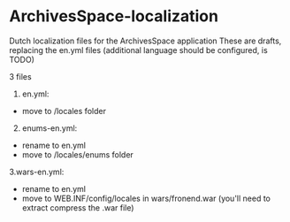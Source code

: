 # ArchivesSpace-localization
Dutch localization files for the ArchivesSpace application
These are drafts, replacing the en.yml files (additional language should be configured, is TODO)

3 files
1. en.yml: 
- move to /locales folder

2. enums-en.yml: 
- rename to en.yml
- move to /locales/enums folder


3.wars-en.yml:
- rename to en.yml
- move to WEB.INF/config/locales  in wars/fronend.war (you'll need to extract compress the .war file)
